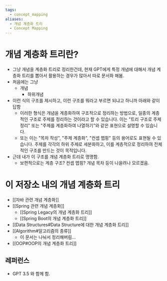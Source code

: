 ```yaml
---
tags:
  - concept_mapping
aliases:
  - 개념 계층화 트리
  - Concept Mapping
---
```

# 개념 계층화 트리란?
- 그냥 개념을 계층화 트리로 정리한건데, 현재 GPT에게 특정 개념에 대해서 개념 계층화 트리를 뽑아서 활용하는 경우가 많아서 따로 문서화 해봄.
- 처음에는 그냥 
	- 개념
		- 하위개념
- 이런 식의 구조를 제시하고, 이런 구조를 뭐라고 부르면 되냐고 하니까 아래와 같이 답함
	- 이러한 형식은 개념을 계층화하여 구조적으로 정리하는 방법으로, 일종의 계층적인 구조로 주제를 정리하는 것이라고 할 수 있습니다. 이는 "트리 구조로 주제 정리" 또는 "주제를 계층화하여 나열하기"와 같은 표현으로 설명할 수 있습니다.
	- 또는 이는 "목차 작성", "주제 계층화", "컨셉 맵핑" 등의 용어로도 표현될 수 있습니다. 주제를 각각의 하위 주제로 세분화하고, 이를 계층적으로 정리하여 전체적인 구조를 만드는 것이 목적입니다.
- 근데 내가 이 구조를 개념 계층화 트리로 명명함. 
	- 보편적으로는 계층 구조? 컨셉 맵핑? 개념 목차 등이 나을려나 모르겠음.

# 이 저장소 내의 개념 계층화 트리
- [[자바 관련 개념 계층화]]
- [[Spring 관련 개념 계층화]]
	- [[Spring Legacy의 개념 계층화 트리]]
	- [[Spring Boot의 개념 계층화 트리]]
- [[Data Structures#Data Structure에 대한 개념 계층화 트리]]
- [[Algorithm#알고리즘의 종류]]
	- 이 문서는 나눠서 정리해버림...
- [[OOP#OOP의 개념 계층화 트리]]

## 레퍼런스
- GPT 3.5 와 함께 함.